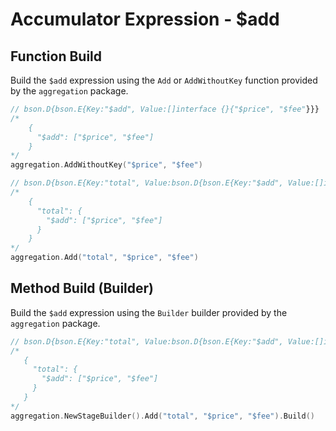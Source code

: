 # Accumulator Expression - $add
## Function Build
Build the `$add` expression using the `Add` or `AddWithoutKey` function provided by the `aggregation` package.

```go
// bson.D{bson.E{Key:"$add", Value:[]interface {}{"$price", "$fee"}}}
/*
    {
      "$add": ["$price", "$fee"]
    }
*/
aggregation.AddWithoutKey("$price", "$fee")

// bson.D{bson.E{Key:"total", Value:bson.D{bson.E{Key:"$add", Value:[]interface {}{"$price", "$fee"}}}}}
/*
    {
      "total": {
        "$add": ["$price", "$fee"]
      }
    }
*/
aggregation.Add("total", "$price", "$fee")
```

## Method Build (Builder)
Build the `$add` expression using the `Builder` builder provided by the `aggregation` package.
```go
// bson.D{bson.E{Key:"total", Value:bson.D{bson.E{Key:"$add", Value:[]interface {}{"$price", "$fee"}}}}}
/*
   {
     "total": {
       "$add": ["$price", "$fee"]
     }
   }
*/
aggregation.NewStageBuilder().Add("total", "$price", "$fee").Build()
```